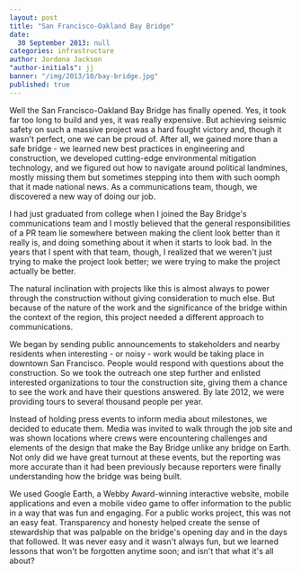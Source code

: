 ```yaml
---
layout: post
title: "San Francisco-Oakland Bay Bridge"
date: 
  30 September 2013: null
categories: infrastructure
author: Jordona Jackson
"author-initials": jj
banner: "/img/2013/10/bay-bridge.jpg"
published: true
---
```


Well the San Francisco-Oakland Bay Bridge has finally opened. Yes, it took far too long to build and yes, it was really expensive. But achieving seismic safety on such a massive project was a hard fought victory and, though it wasn't perfect, one we can be proud of. After all, we gained more than a safe bridge - we learned new best practices in engineering and construction, we developed cutting-edge environmental mitigation technology, and we figured out how to navigate around political landmines, mostly missing them but sometimes stepping into them with such oomph that it made national news. As a communications team, though, we discovered a new way of doing our job.
 
I had just graduated from college when I joined the Bay Bridge's communications team and I mostly believed that the general responsibilities of a PR team lie somewhere between making the client look better than it really is, and doing something about it when it starts to look bad. In the years that I spent with that team, though, I realized that we weren't just trying to make the project look better; we were trying to make the project actually be better.
 
The natural inclination with projects like this is almost always to power through the construction without giving consideration to much else. But because of the nature of the work and the significance of the bridge within the context of the region, this project needed a different approach to communications.
 
We began by sending public announcements to stakeholders and nearby residents when interesting - or noisy - work would be taking place in downtown San Francisco. People would respond with questions about the construction. So we took the outreach one step further and enlisted interested organizations to tour the construction site, giving them a chance to see the work and have their questions answered. By late 2012, we were providing tours to several thousand people per year.
 
Instead of holding press events to inform media about milestones, we decided to educate them. Media was invited to walk through the job site and was shown locations where crews were encountering challenges and elements of the design that make the Bay Bridge unlike any bridge on Earth. Not only did we have great turnout at these events, but the reporting was more accurate than it had been previously because reporters were finally understanding how the bridge was being built.
 
We used Google Earth, a Webby Award-winning interactive website, mobile applications and even a mobile video game to offer information to the public in a way that was fun and engaging. For a public works project, this was not an easy feat. Transparency and honesty helped create the sense of stewardship that was palpable on the bridge's opening day and in the days that followed. It was never easy and it wasn't always fun, but we learned lessons that won't be forgotten anytime soon; and isn't that what it's all about?